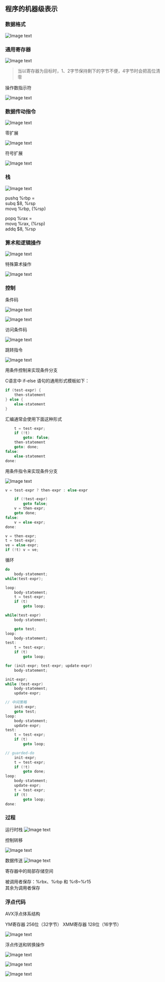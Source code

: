 ## 程序的机器级表示

### 数据格式

![Image text](../image/31.png)


### 通用寄存器

![Image text](../image/32.png)
> 当以寄存器为目标时，1、2字节保持剩下的字节不便，4字节时会把高位清零

操作数指示符

![Image text](../image/33.png)

### 数据传动指令

![Image text](../image/34.png)

零扩展

![Image text](../image/35.png)

符号扩展

![Image text](../image/36.png)

### 栈

![Image text](../image/37.png)

pushq %rbp = \
subq $8, %rsp \
movq %rbp, (%rsp)

popq %rax = \
movq %rax, (%rsp) \
addq $8, %rsp

### 算术和逻辑操作

![Image text](../image/38.png)

特殊算术操作

![Image text](../image/39.png)

### 控制

条件码

![Image text](../image/40.png)

![Image text](../image/41.png)

访问条件码

![Image text](../image/42.png)

跳转指令

![Image text](../image/44.png)

用条件控制来实现条件分支

C语言中 if-else 语句的通用形式模板如下：
```c
if (test-expr) {
    then-statement
} else {
    else-statement
}
```
汇编通常会使用下面这种形式
```c
    t = test-expr;
    if (!t) 
        goto: false;
    then-statement
    goto: done;
false: 
    else-statement
done:
```
用条件指令来实现条件分支

![Image text](../image/45.png)

```c
v = test-expr ? then-expr : else-expr

    if (!test-expr)
        goto false;
    v = then-expr;
    goto done;
false:
    v = else-expr;
done:

v = then-expr;
t = test-expr;
ve = else-expr;
if (!t) v = ve;
```

循环
```c
do
    body-statement;
while(test-expr);

loop:
    body-statement;
    t = test-expr;
    if (t)
        goto loop;
```

```c
while(test-expr)
    body-statement;

    goto test;
loop: 
    body-statement;
test:
    t = test-expr;
    if (t)
        goto loop;
```
```c
for (init-expr; test-expr; update-expr)
    body-statement;

init-expr;
while (test-expr)
    body-statement;
    update-expr;

// 中间策略
    init-expr;
    goto test;
loop: 
    body-statement;
    update-expr;
test:
    t = test-expr;
    if (t)
        goto loop;

// guarded-do
    init-expr;
    t = test-expr;
    if (!t)
        goto done;
loop: 
    body-statement;
    update-expr;
    t = test-expr;
    if (t)
        goto loop;
done:
```

### 过程

运行时栈
![Image text](../image/46.png)

控制转移

![Image text](../image/47.png)

数据传送
![Image text](../image/48.png)

寄存器中的局部存储空间

被调用者保存：%rbx、%rbp 和 %r8~%r15 \
其余为调用者保存

### 浮点代码

AVX浮点体系结构

YM寄存器 256位（32字节） XMM寄存器 128位（16字节）

![Image text](../image/49.png)

浮点传送和转换操作

![Image text](../image/50.png)

![Image text](../image/51.png)

![Image text](../image/52.png)





